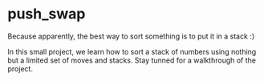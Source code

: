 # push_swap
Because apparently, the best way to sort something is to put it in a stack :)

In this small project, we learn how to sort a stack of numbers using nothing but a limited set of moves and stacks.
Stay tunned for a walkthrough of the project.
